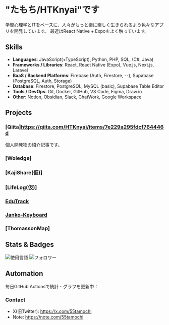 # "たもち/HTKnyai"です
学習心理学とITをベースに、人々がもっと楽に楽しく生きられるよう色々なアプリを開発しています。
最近はReact Native + Expoをよく触っています。

## Skills
- **Languages**: JavaScript(+TypeScript), Python, PHP, SQL, (C#, Java)
- **Frameworks / Libraries**: React, React Native (Expo), Vue.js, Next.js, Laravel
- **BaaS / Backend Platforms**: Firebase (Auth, Firestore, --), Supabase (PostgreSQL, Auth, Storage)
- **Database**: Firestore, PostgreSQL, MySQL (basic), Supabase Table Editor
- **Tools / DevOps**: Git, Docker, GitHub, VS Code, Figma, Draw.io
- **Other**: Notion, Obsidian, Slack, ChatWork, Google Workspace

## Projects
### [Qiita]https://qiita.com/HTKnyai/items/7e229a295fdcf764446d
個人開発物の紹介記事です。
### [Woledge]
### [KajiShare(仮)]
### [LifeLog(仮)]
### [EduTrack](https://github.com/HTKnyai/EduTrack)
### [Janko-Keyboard](https://github.com/HTKnyai/janko-midi)
### [ThomassonMap]

## Stats & Badges
![使用言語](https://github-readme-stats.vercel.app/api/top-langs?username=HTKnyai&show_icons=true&theme=tokyonight)
![フォロワー](https://img.shields.io/github/followers/HTKnyai?style=social)

## Automation
毎日GitHub Actionsで統計・グラフを更新中：

### Contact
- X(旧Twitter): https://x.com/55tamochi
- Note: https://note.com/55tamochi

